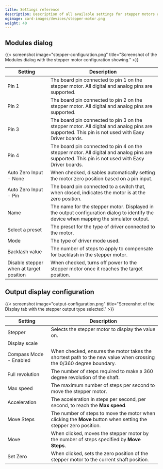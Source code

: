 ```yaml
---
title: Settings reference
description: Description of all available settings for stepper motors and output configurations using them.
ogimage: card-images/devices/stepper-motor.png
weight: 40
---
```


## Modules dialog

{{< screenshot image="stepper-configuration.png" title="Screenshot of the Modules dialog with the stepper motor configuration showing." >}}

| Setting                                 | Description                                                                                                                                     |
| --------------------------------------- | ----------------------------------------------------------------------------------------------------------------------------------------------- |
| Pin 1                                   | The board pin connected to pin 1 on the stepper motor. All digital and analog pins are supported.                                               |
| Pin 2                                   | The board pin connected to pin 2 on the stepper motor. All digital and analog pins are supported.                                               |
| Pin 3                                   | The board pin connected to pin 3 on the stepper motor. All digital and analog pins are supported. This pin is not used with Easy Driver boards. |
| Pin 4                                   | The board pin connected to pin 4 on the stepper motor. All digital and analog pins are supported. This pin is not used with Easy Driver boards. |
| Auto Zero Input - None                  | When checked, disables automatically setting the motor zero position based on a pin input.                                                      |
| Auto Zero Input - Pin                   | The board pin connected to a switch that, when closed, indicates the motor is at the zero position.                                             |
| Name                                    | The name for the stepper motor. Displayed in the output configuration dialog to identify the device when mapping the simulator output.          |
| Select a preset                         | The preset for the type of driver connected to the motor.                                                                                       |
| Mode                                    | The type of driver mode used.                                                                                                                   |
| Backlash value                          | The number of steps to apply to compensate for backlash in the stepper motor.                                                                   |
| Disable stepper when at target position | When checked, turns off power to the stepper motor once it reaches the target position.                                                         |

## Output display configuration

{{< screenshot image="output-configuration.png" title="Screenshot of the Display tab with the stepper output type selected." >}}

| Setting                | Description                                                                                                       |
| ---------------------- | ----------------------------------------------------------------------------------------------------------------- |
| Stepper                | Selects the stepper motor to display the value on.                                                                |
| Display scale          |                                                                                                                   |
| Compass Mode - Enabled | When checked, ensures the motor takes the shortest path to the new value when crossing the 0/360 degree boundary. |
| Full revolution        | The number of steps required to make a 360 degree revolution of the shaft.                                        |
| Max speed              | The maximum number of steps per second to move the stepper motor.                                                 |
| Acceleration           | The acceleration in steps per second, per second, to reach the **Max speed**.                                     |
| Move Steps             | The number of steps to move the motor when clicking the **Move** button when setting the stepper zero position.   |
| Move                   | When clicked, moves the stepper motor by the number of steps specified by **Move Steps**.                         |
| Set Zero               | When clicked, sets the zero position of the stepper motor to the current shaft position.                          |
